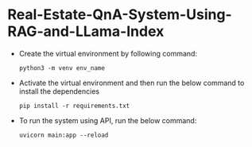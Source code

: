 # Real-Estate-QnA-System-Using-RAG-and-LLama-Index

- Create the virtual environment by following command:

    `python3 -m venv env_name`

- Activate the virtual environment and then run the below command to install the dependencies

    `pip install -r requirements.txt`

- To run the system using API, run the below command:

    `uvicorn main:app --reload`
